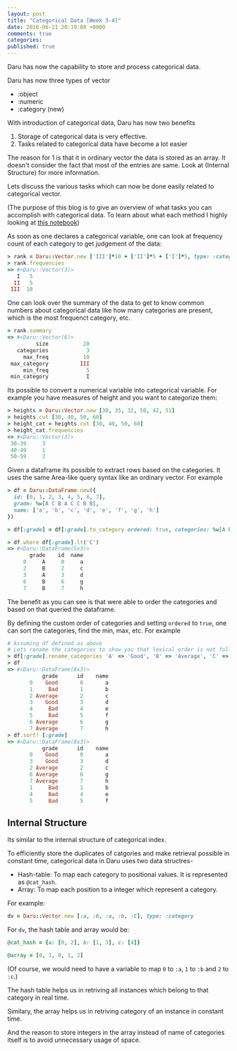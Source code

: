 ```yaml
---
layout: post
title: "Categorical Data [Week 3-4]"
date: 2016-06-21 20:19:08 +0000
comments: true
categories:
published: true
---
```


Daru has now the capability to store and process categorical data.

Daru has now three types of vector
- :object
- :numeric
- :category (new)

With introduction of categorical data, Daru has now two benefits
1. Storage of categorical data is very effective.
2. Tasks related to categorical data have become a lot easier

The reason for 1 is that it in ordinary vector the data is stored as an array.
It doesn't consider the fact that most of the entries are same. Look at (Internal Structure) for more information.

Lets discuss the various tasks which can now be done easily related to categorical vector.

(The purpose of this blog is to give an overview of what tasks you can accomplish with categorical data. To learn about what each method I highly looking at [this notebook](http://nbviewer.jupyter.org/github/lokeshh/cat_notebook/blob/master/Categorical%20Data.ipynb))

As soon as one declares a categorical variable, one can look at frequency count of each category to get judgement of the data:

```ruby
> rank = Daru::Vector.new ['III']*10 + ['II']*5 + ['I']*5, type: :category, categories: ['I', 'II', 'III']
> rank.frequencies
=> #<Daru::Vector(3)>
   I   5
  II   5
 III  10
```
One can look over the summary of the data to get to know common numbers about categorical data like how many categories are present, which is the most frequenct category, etc.
```ruby
> rank.summary
=> #<Daru::Vector(6)>
         size           20
   categories            3
     max_freq           10
 max_category          III
     min_freq            5
 min_category            I
```
Its possible to convert a numerical variable into categorical variable. For example you have measures of height and you want to categorize them:
```ruby
> heights = Daru::Vector.new [30, 35, 32, 50, 42, 51]
> heights.cut [30, 40, 50, 60]
> height_cat = heights.cut [30, 40, 50, 60]                            
> height_cat.frequencies
=> #<Daru::Vector(3)>
 30-39     3
 40-49     1
 50-59     2
```
Given a dataframe its possible to extract rows based on the categories. It uses the same Area-like query syntax like an ordinary vector. For example
```ruby
> df = Daru::DataFrame.new({
  id: [0, 1, 2, 3, 4, 5, 6, 7],    
  grade: %w[A C B A C C B B],
  name: ['a', 'b', 'c', 'd', 'e', 'f', 'g', 'h']
})    

> df[:grade] = df[:grade].to_category ordered: true, categories: %w[A B C]

> df.where df[:grade].lt('C')
=> #<Daru::DataFrame(5x3)>
       grade    id  name
     0     A     0     a
     2     B     2     c
     3     A     3     d
     6     B     6     g
     7     B     7     h
```

The benefit as you can see is that were able to order the categories and based on that queried the dataframe.

By defining the custom order of categories and setting `ordered` to `true`, one can sort the categories, find the min, max, etc. For example

```ruby
# Assuming df defined as above
# Lets rename the categories to show you that lexical order is not followed while sorting with categorical data
> df[:grade].rename_categories 'A' => 'Good', 'B' => 'Average', 'C' => 'Bad'
> df
=> #<Daru::DataFrame(8x3)>
           grade      id    name
       0    Good       0       a
       1     Bad       1       b
       2 Average       2       c
       3    Good       3       d
       4     Bad       4       e
       5     Bad       5       f
       6 Average       6       g
       7 Average       7       h
> df.sort! [:grade]
=> #<Daru::DataFrame(8x3)>
           grade      id    name
       0    Good       0       a
       3    Good       3       d
       2 Average       2       c
       6 Average       6       g
       7 Average       7       h
       1     Bad       1       b
       4     Bad       4       e
       5     Bad       5       f
```

## Internal Structure

Its similar to the internal structure of categorical index.

To efficiently store the duplicates of catgories and make retrieval possible in constant time, categorical data in Daru uses two data structres-
- Hash-table: To map each category to positional values. It is represented as `@cat_hash`.
- Array: To map each position to a integer which represent a category.

For example:

```ruby
dv = Daru::Vector.new [:a, :b, :a, :b, :C], type: :category
```

For `dv`, the hash table and array would be:

```ruby
@cat_hash = {a: [0, 2], b: [1, 3], c: [4]}

@array = [0, 1, 0, 1, 2]
```

(Of course, we would need to have a variable to map `0` to `:a`, `1` to `:b` and `2` to `:c`.)

The hash table helps us in retriving all instances which belong to that category in real time.

Similary, the array helps us in retriving category of an instance in constant time.

And the reason to store integers in the array instead of name of categories itself is to avoid unnecessary usage of space.


